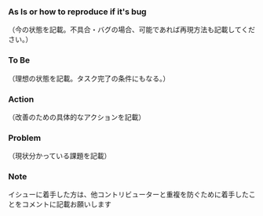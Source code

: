 ### As Is or how to reproduce if it's bug
（今の状態を記載。不具合・バグの場合、可能であれば再現方法も記載してください。）

### To Be 
（理想の状態を記載。タスク完了の条件にもなる。）

### Action
（改善のための具体的なアクションを記載）

### Problem
（現状分かっている課題を記載）

### Note 
<!-- 以下は消さないでください -->
イシューに着手した方は、他コントリビューターと重複を防ぐために着手したことをコメントに記載お願いします